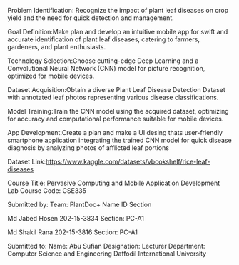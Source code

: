 
Problem Identification: Recognize the impact of plant leaf diseases on crop yield and the need for quick detection and management.

Goal Definition:Make plan and develop an intuitive mobile app for swift and accurate identification of plant leaf diseases, catering to farmers, gardeners, and plant enthusiasts.

Technology Selection:Choose cutting-edge Deep Learning and a Convolutional Neural Network (CNN) model for picture recognition, optimized for mobile devices.

Dataset Acquisition:Obtain a diverse Plant Leaf Disease Detection Dataset with annotated leaf photos representing various disease classifications.

Model Training:Train the CNN model using the acquired dataset, optimizing for accuracy and computational performance suitable for mobile devices.

App Development:Create a plan and make a UI desing thats user-friendly smartphone application integrating the trained CNN model for quick disease diagnosis by analyzing photos of afflicted leaf portions

Dataset Link:https://www.kaggle.com/datasets/vbookshelf/rice-leaf-diseases

Course Title: Pervasive Computing and Mobile Application Development Lab
Course Code: CSE335

Submitted by: 
Team: PlantDoc+
Name	ID	Section

Md Jabed Hosen	202-15-3834
Section: PC-A1


Md Shakil Rana	202-15-3816	
Section: PC-A1


Submitted to: 
Name: Abu Sufian 
Designation: Lecturer
Department: Computer Science and Engineering
Daffodil International University
